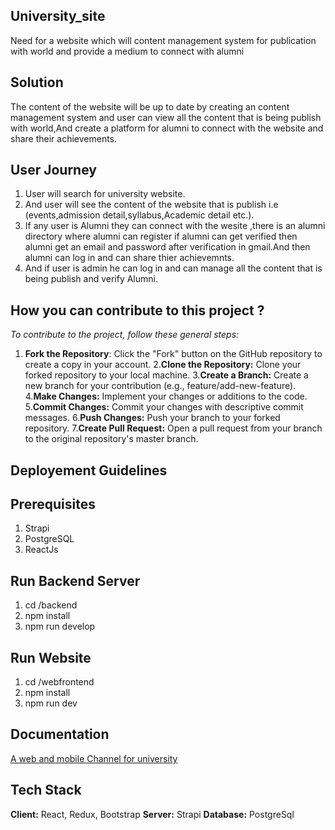 ## University_site
Need for a website which will content management system for publication with world and provide a medium to connect with alumni 

## Solution
The content of the website will be up to date by creating an content management system and user can view all the content that is being  publish with world,And create a platform for alumni to connect with the website and share their achievements.

## User Journey
1. User will search for university website.
2. And user will see the content of the website that is publish i.e (events,admission detail,syllabus,Academic detail etc.).
3. If any user is Alumni they can connect with the wesite ,there is an alumni directory where alumni can register if alumni can get verified then alumni get an email and password after verification in gmail.And then alumni can log in and can share thier achievemnts.
4. And if user is admin he can log in and can manage all the content that is being publish and verify Alumni.

## How you can contribute to this project ?
*To contribute to the project, follow these general steps:*

1. **Fork the Repository**: Click the "Fork" button on the GitHub repository to create a copy in your account.
2.**Clone the Repository:** Clone your forked repository to your local machine.
3.**Create a Branch:** Create a new branch for your contribution (e.g., feature/add-new-feature).
4.**Make Changes:** Implement your changes or additions to the code.
5.**Commit Changes:** Commit your changes with descriptive commit messages.
6.**Push Changes:** Push your branch to your forked repository.
7.**Create Pull Request:** Open a pull request from your branch to the original repository's master branch.

## Deployement Guidelines

## Prerequisites
1. Strapi
2. PostgreSQL
3. ReactJs


## Run Backend Server

1. cd /backend
2. npm install
3. npm run develop

## Run Website
1. cd /webfrontend
2. npm install
3. npm run dev

## Documentation
[A web and mobile Channel for university](https://docs.google.com/document/d/1g3hWttURttT34eC1FbF4Xj-oW1y3df63J8kZi5oUGMA/edit?usp=sharing)

## Tech Stack
**Client:** React, Redux, Bootstrap
**Server:** Strapi 
**Database:** PostgreSql
